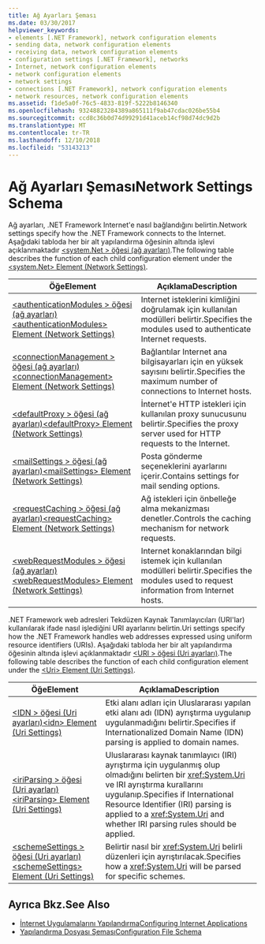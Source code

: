 ```yaml
---
title: Ağ Ayarları Şeması
ms.date: 03/30/2017
helpviewer_keywords:
- elements [.NET Framework], network configuration elements
- sending data, network configuration elements
- receiving data, network configuration elements
- configuration settings [.NET Framework], networks
- Internet, network configuration elements
- network configuration elements
- network settings
- connections [.NET Framework], network configuration elements
- network resources, network configuration elements
ms.assetid: f1de5a0f-76c5-4833-819f-5222b8146340
ms.openlocfilehash: 93248823284389a865111f9ab47cdac026be55b4
ms.sourcegitcommit: ccd8c36b0d74d99291d41aceb14cf98d74dc9d2b
ms.translationtype: MT
ms.contentlocale: tr-TR
ms.lasthandoff: 12/10/2018
ms.locfileid: "53143213"
---
```

# <a name="network-settings-schema"></a><span data-ttu-id="a7e30-102">Ağ Ayarları Şeması</span><span class="sxs-lookup"><span data-stu-id="a7e30-102">Network Settings Schema</span></span>
<span data-ttu-id="a7e30-103">Ağ ayarları, .NET Framework Internet'e nasıl bağlandığını belirtin.</span><span class="sxs-lookup"><span data-stu-id="a7e30-103">Network settings specify how the .NET Framework connects to the Internet.</span></span> <span data-ttu-id="a7e30-104">Aşağıdaki tabloda her bir alt yapılandırma öğesinin altında işlevi açıklanmaktadır [ \<system.Net > öğesi (ağ ayarları)](../../../../../docs/framework/configure-apps/file-schema/network/system-net-element-network-settings.md).</span><span class="sxs-lookup"><span data-stu-id="a7e30-104">The following table describes the function of each child configuration element under the [\<system.Net> Element (Network Settings)](../../../../../docs/framework/configure-apps/file-schema/network/system-net-element-network-settings.md).</span></span>  
  
|<span data-ttu-id="a7e30-105">Öğe</span><span class="sxs-lookup"><span data-stu-id="a7e30-105">Element</span></span>|<span data-ttu-id="a7e30-106">Açıklama</span><span class="sxs-lookup"><span data-stu-id="a7e30-106">Description</span></span>|  
|-------------|-----------------|  
|[<span data-ttu-id="a7e30-107">\<authenticationModules > öğesi (ağ ayarları)</span><span class="sxs-lookup"><span data-stu-id="a7e30-107">\<authenticationModules> Element (Network Settings)</span></span>](../../../../../docs/framework/configure-apps/file-schema/network/authenticationmodules-element-network-settings.md)|<span data-ttu-id="a7e30-108">Internet isteklerini kimliğini doğrulamak için kullanılan modülleri belirtir.</span><span class="sxs-lookup"><span data-stu-id="a7e30-108">Specifies the modules used to authenticate Internet requests.</span></span>|  
|[<span data-ttu-id="a7e30-109">\<connectionManagement > öğesi (ağ ayarları)</span><span class="sxs-lookup"><span data-stu-id="a7e30-109">\<connectionManagement> Element (Network Settings)</span></span>](../../../../../docs/framework/configure-apps/file-schema/network/connectionmanagement-element-network-settings.md)|<span data-ttu-id="a7e30-110">Bağlantılar Internet ana bilgisayarları için en yüksek sayısını belirtir.</span><span class="sxs-lookup"><span data-stu-id="a7e30-110">Specifies the maximum number of connections to Internet hosts.</span></span>|  
|[<span data-ttu-id="a7e30-111">\<defaultProxy > öğesi (ağ ayarları)</span><span class="sxs-lookup"><span data-stu-id="a7e30-111">\<defaultProxy> Element (Network Settings)</span></span>](../../../../../docs/framework/configure-apps/file-schema/network/defaultproxy-element-network-settings.md)|<span data-ttu-id="a7e30-112">İnternet'e HTTP istekleri için kullanılan proxy sunucusunu belirtir.</span><span class="sxs-lookup"><span data-stu-id="a7e30-112">Specifies the proxy server used for HTTP requests to the Internet.</span></span>|  
|[<span data-ttu-id="a7e30-113">\<mailSettings > öğesi (ağ ayarları)</span><span class="sxs-lookup"><span data-stu-id="a7e30-113">\<mailSettings> Element (Network Settings)</span></span>](../../../../../docs/framework/configure-apps/file-schema/network/mailsettings-element-network-settings.md)|<span data-ttu-id="a7e30-114">Posta gönderme seçeneklerini ayarlarını içerir.</span><span class="sxs-lookup"><span data-stu-id="a7e30-114">Contains settings for mail sending options.</span></span>|  
|[<span data-ttu-id="a7e30-115">\<requestCaching > öğesi (ağ ayarları)</span><span class="sxs-lookup"><span data-stu-id="a7e30-115">\<requestCaching> Element (Network Settings)</span></span>](../../../../../docs/framework/configure-apps/file-schema/network/requestcaching-element-network-settings.md)|<span data-ttu-id="a7e30-116">Ağ istekleri için önbelleğe alma mekanizması denetler.</span><span class="sxs-lookup"><span data-stu-id="a7e30-116">Controls the caching mechanism for network requests.</span></span>|  
|[<span data-ttu-id="a7e30-117">\<webRequestModules > öğesi (ağ ayarları)</span><span class="sxs-lookup"><span data-stu-id="a7e30-117">\<webRequestModules> Element (Network Settings)</span></span>](../../../../../docs/framework/configure-apps/file-schema/network/webrequestmodules-element-network-settings.md)|<span data-ttu-id="a7e30-118">Internet konaklarından bilgi istemek için kullanılan modülleri belirtir.</span><span class="sxs-lookup"><span data-stu-id="a7e30-118">Specifies the modules used to request information from Internet hosts.</span></span>|  
  
 <span data-ttu-id="a7e30-119">.NET Framework web adresleri Tekdüzen Kaynak Tanımlayıcıları (URI'lar) kullanılarak ifade nasıl işlediğini URI ayarlarını belirtin.</span><span class="sxs-lookup"><span data-stu-id="a7e30-119">Uri settings specify how the .NET Framework handles web addresses expressed using uniform resource identifiers (URIs).</span></span> <span data-ttu-id="a7e30-120">Aşağıdaki tabloda her bir alt yapılandırma öğesinin altında işlevi açıklanmaktadır [ \<URI > öğesi (Uri ayarları)](../../../../../docs/framework/configure-apps/file-schema/network/uri-element-uri-settings.md).</span><span class="sxs-lookup"><span data-stu-id="a7e30-120">The following table describes the function of each child configuration element under the [\<Uri> Element (Uri Settings)](../../../../../docs/framework/configure-apps/file-schema/network/uri-element-uri-settings.md).</span></span>  
  
|<span data-ttu-id="a7e30-121">Öğe</span><span class="sxs-lookup"><span data-stu-id="a7e30-121">Element</span></span>|<span data-ttu-id="a7e30-122">Açıklama</span><span class="sxs-lookup"><span data-stu-id="a7e30-122">Description</span></span>|  
|-------------|-----------------|  
|[<span data-ttu-id="a7e30-123">\<IDN > öğesi (Uri ayarları)</span><span class="sxs-lookup"><span data-stu-id="a7e30-123">\<idn> Element (Uri Settings)</span></span>](../../../../../docs/framework/configure-apps/file-schema/network/idn-element-uri-settings.md)|<span data-ttu-id="a7e30-124">Etki alanı adları için Uluslararası yapılan etki alanı adı (IDN) ayrıştırma uygulanıp uygulanmadığını belirtir.</span><span class="sxs-lookup"><span data-stu-id="a7e30-124">Specifies if Internationalized Domain Name (IDN) parsing is applied to domain names.</span></span>|  
|[<span data-ttu-id="a7e30-125">\<iriParsing > öğesi (Uri ayarları)</span><span class="sxs-lookup"><span data-stu-id="a7e30-125">\<iriParsing> Element (Uri Settings)</span></span>](../../../../../docs/framework/configure-apps/file-schema/network/iriparsing-element-uri-settings.md)|<span data-ttu-id="a7e30-126">Uluslararası kaynak tanımlayıcı (IRI) ayrıştırma için uygulanmış olup olmadığını belirten bir <xref:System.Uri> ve IRI ayrıştırma kurallarını uygulanıp.</span><span class="sxs-lookup"><span data-stu-id="a7e30-126">Specifies if International Resource Identifier (IRI) parsing is applied to a <xref:System.Uri> and whether IRI parsing rules should be applied.</span></span>|  
|[<span data-ttu-id="a7e30-127">\<schemeSettings > öğesi (Uri ayarları)</span><span class="sxs-lookup"><span data-stu-id="a7e30-127">\<schemeSettings> Element (Uri Settings)</span></span>](../../../../../docs/framework/configure-apps/file-schema/network/schemesettings-element-uri-settings.md)|<span data-ttu-id="a7e30-128">Belirtir nasıl bir <xref:System.Uri> belirli düzenleri için ayrıştırılacak.</span><span class="sxs-lookup"><span data-stu-id="a7e30-128">Specifies how a <xref:System.Uri> will be parsed for specific schemes.</span></span>|  
  
## <a name="see-also"></a><span data-ttu-id="a7e30-129">Ayrıca Bkz.</span><span class="sxs-lookup"><span data-stu-id="a7e30-129">See Also</span></span>  
- [<span data-ttu-id="a7e30-130">İnternet Uygulamalarını Yapılandırma</span><span class="sxs-lookup"><span data-stu-id="a7e30-130">Configuring Internet Applications</span></span>](../../../../../docs/framework/network-programming/configuring-internet-applications.md)  
- [<span data-ttu-id="a7e30-131">Yapılandırma Dosyası Şeması</span><span class="sxs-lookup"><span data-stu-id="a7e30-131">Configuration File Schema</span></span>](../../../../../docs/framework/configure-apps/file-schema/index.md)
